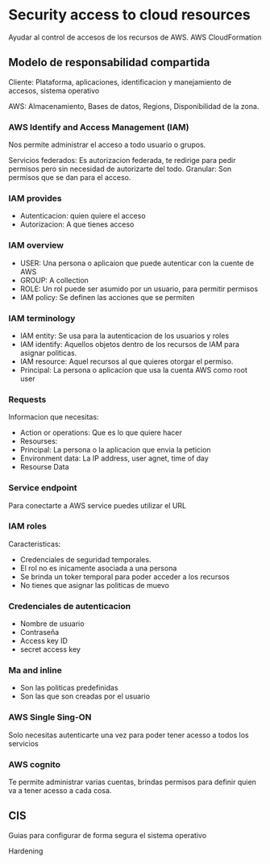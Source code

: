 # Security access to cloud resources

Ayudar al control de accesos de los recursos de AWS. 
AWS CloudFormation

## Modelo de responsabilidad compartida
Cliente: Plataforma, aplicaciones, identificacion y manejamiento de accesos, sistema operativo 

AWS: Almacenamiento, Bases de datos, Regions, Disponibilidad de la zona. 

### AWS Identify and Access Management (IAM)

Nos permite administrar el acceso a todo usuario o grupos. 

Servicios federados: Es autorizacion federada, te redirige para pedir permisos pero sin necesidad de autorizarte del todo. 
Granular: Son permisos que se dan para el acceso.

### IAM provides
- Autenticacion: quien quiere el acceso
- Autorizacion: A que tienes acceso 

### IAM overview

- USER: Una persona o aplicaion que puede autenticar con la cuente de AWS
- GROUP: A collection
- ROLE: Un rol puede ser asumido por un usuario, para permitir permisos
- IAM policy: Se definen las acciones que se permiten

### IAM terminology 
- IAM entity: Se usa para la autenticacion de los usuarios y roles 
- IAM identify: Aquellos objetos dentro de los recursos de IAM para asignar politicas.
- IAM resource: Aquel recursos al que quieres otorgar el permiso.
- Principal: La persona o aplicacion que usa la cuenta AWS como root user

### Requests 

Informacion que necesitas: 
- Action or operations: Que es lo que quiere hacer
- Resourses:
- Principal: La persona o la aplicacion que envia la peticion
- Environment data: La IP address, user agnet, time of day
- Resourse Data

### Service endpoint
Para conectarte a AWS service puedes utilizar el URL 

### IAM roles
Caracteristicas: 
* Credenciales de seguridad temporales.
* El rol no es inicamente asociada a una persona
* Se brinda un toker temporal para poder acceder a los recursos
* No tienes que asignar las politicas de muevo

### Credenciales de autenticacion
  - Nombre de usuario
  - Contraseña
  - Access key ID
  - secret access key 

### Ma and inline

- Son las politicas predefinidas
- Son las que son creadas por el usuario

### AWS Single Sing-ON
Solo necesitas autenticarte una vez para poder tener acesso a todos los servicios

### AWS cognito
Te permite administrar varias cuentas, brindas permisos para definir quien va a tener acesso a cada cosa.

## CIS 
Guias para configurar de forma segura el sistema operativo

Hardening


